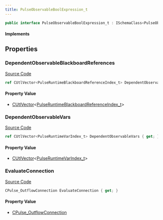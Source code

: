 ```yaml
---
title: PulseObservableBoolExpression_t
---
```


```csharp
public interface PulseObservableBoolExpression_t : ISchemaClass<PulseObservableBoolExpression_t>, ISchemaField, ISchemaClass, INativeHandle
```

#### Implements

## Properties

### DependentObservableBlackboardReferences

[Source Code](https://github.com/swiftly-solution/swiftlys2/blob/main/managed/src/SwiftlyS2.Generated/Schemas/Interfaces/PulseObservableBoolExpression_t.cs#L21)

```csharp
ref CUtlVector<PulseRuntimeBlackboardReferenceIndex_t> DependentObservableBlackboardReferences { get; }
```

#### Property Value

- [CUtlVector](/docs/api/-1)<[PulseRuntimeBlackboardReferenceIndex_t](/docs/api/shared/schemadefinitions/pulseruntimeblackboardreferenceindex_t)>

### DependentObservableVars

[Source Code](https://github.com/swiftly-solution/swiftlys2/blob/main/managed/src/SwiftlyS2.Generated/Schemas/Interfaces/PulseObservableBoolExpression_t.cs#L19)

```csharp
ref CUtlVector<PulseRuntimeVarIndex_t> DependentObservableVars { get; }
```

#### Property Value

- [CUtlVector](/docs/api/-1)<[PulseRuntimeVarIndex_t](/docs/api/shared/schemadefinitions/pulseruntimevarindex_t)>

### EvaluateConnection

[Source Code](https://github.com/swiftly-solution/swiftlys2/blob/main/managed/src/SwiftlyS2.Generated/Schemas/Interfaces/PulseObservableBoolExpression_t.cs#L17)

```csharp
CPulse_OutflowConnection EvaluateConnection { get; }
```

#### Property Value

- [CPulse_OutflowConnection](/docs/api/shared/schemadefinitions/cpulse_outflowconnection)

